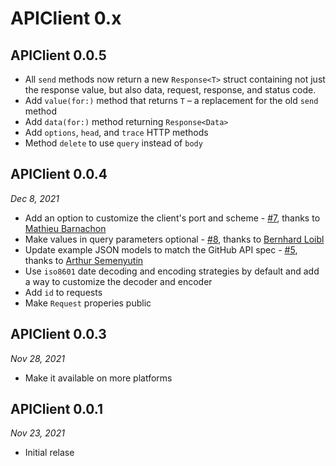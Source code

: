 # APIClient 0.x

## APIClient 0.0.5

- All `send` methods now return a new `Response<T>` struct containing not just the response value, but also data, request, response, and status code.
- Add `value(for:)` method that returns `T` – a replacement for the old `send` method
- Add `data(for:)` method returning `Response<Data>`
- Add `options`, `head`, and `trace` HTTP methods
- Method `delete` to use `query` instead of `body`

## APIClient 0.0.4

*Dec 8, 2021*

- Add an option to customize the client's port and scheme - [#7](https://github.com/kean/APIClient/pull/7), thanks to [Mathieu Barnachon
](https://github.com/mbarnach)
- Make values in query parameters optional - [#8](https://github.com/kean/APIClient/pull/8), thanks to [Bernhard Loibl](https://github.com/fonkadelic)
- Update example JSON models to match the GitHub API spec - [#5](https://github.com/kean/APIClient/pull/5), thanks to [Arthur Semenyutin](https://github.com/vox-humana)
- Use `iso8601` date decoding and encoding strategies by default and add a way to customize the decoder and encoder
- Add `id` to requests
- Make `Request` properies public

## APIClient 0.0.3

*Nov 28, 2021*

- Make it available on more platforms 

## APIClient 0.0.1

*Nov 23, 2021*

- Initial relase 
